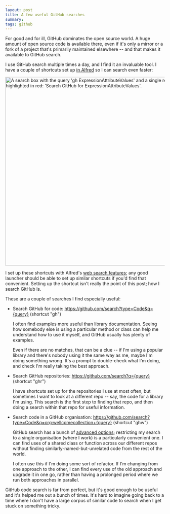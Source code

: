 ```yaml
---
layout: post
title: A few useful GitHub searches
summary:
tags: github
---
```


For good and for ill, GitHub dominates the open source world.
A huge amount of open source code is available there, even if it's only a mirror or a fork of a project that's primarily maintained elsewhere -- and that makes it available to GitHub search.

I use GitHub search multiple times a day, and I find it an invaluable tool.
I have a couple of shortcuts set up [in Alfred](https://www.alfredapp.com) so I can search even faster:

<img src="/images/2021/alfred_github_search.png" style="width: 595px;" alt="A search box with the query 'gh ExpressionAttributeValues' and a single result highlighted in red: 'Search GitHub for ExpressionAttributeValues'.">

I set up these shortcuts with Alfred's [web search features](https://www.alfredapp.com/help/features/web-search/); any good launcher should be able to set up similar shortcuts if you'd find that convenient.
Setting up the shortcut isn't really the point of this post; how I search GitHub is.

These are a couple of searches I find especially useful:

-   Search GitHub for code: <https://github.com/search?type=Code&q={query}> (shortcut "gh")

    I often find examples more useful than library documentation.
    Seeing how somebody else is using a particular method or class can help me understand how to use it myself, and GitHub usually has plenty of examples.

    Even if there are no matches, that can be a clue -- if I'm using a popular library and there's nobody using it the same way as me, maybe I'm doing something wrong.
    It's a prompt to double-check what I'm doing, and check I'm really taking the best approach.

-   Search GitHub repositories: <https://github.com/search?q={query}> (shortcut "ghr")

    I have shortcuts set up for the repositories I use at most often, but sometimes I want to look at a different repo -- say, the code for a library I'm using.
    This search is the first step to finding that repo, and then doing a search within that repo for useful information.

-   Search code in a GitHub organisation: <https://github.com/search?type=Code&q=org:wellcomecollection+{query}> (shortcut "ghw")

    GitHub search has a bunch of [advanced options](https://github.com/search/advanced); restricting my search to a single organisation (where I work) is a particularly convenient one.
    I can find uses of a shared class or function across our different repos without finding similarly-named-but-unrelated code from the rest of the world.

    I often use this if I'm doing some sort of refactor.
    If I'm changing from one approach to the other, I can find every use of the old approach and upgrade it in one go, rather than having a prolonged period where we run both approaches in parallel.

GitHub code search is far from perfect, but it's good enough to be useful and it's helped me out a bunch of times.
It's hard to imagine going back to a time where I don't have a large corpus of similar code to search when I get stuck on something tricky.
